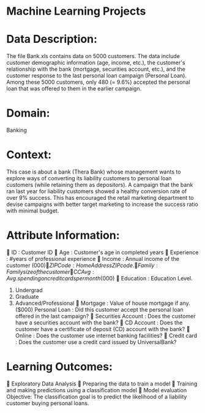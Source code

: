 # Machine Learning Projects
# Data Description:
The file Bank.xls contains data on 5000 customers. The data include customer
demographic information (age, income, etc.), the customer's relationship with
the bank (mortgage, securities account, etc.), and the customer response to the
last personal loan campaign (Personal Loan). Among these 5000 customers,
only 480 (= 9.6%) accepted the personal loan that was offered to them in the
earlier campaign.
# Domain:
Banking
# Context:
This case is about a bank (Thera Bank) whose management wants to explore
ways of converting its liability customers to personal loan customers (while
retaining them as depositors). A campaign that the bank ran last year for liability
customers showed a healthy conversion rate of over 9% success. This has
encouraged the retail marketing department to devise campaigns with better
target marketing to increase the success ratio with minimal budget.
# Attribute Information:
 ID : Customer ID
 Age : Customer's age in completed years
 Experience : #years of professional experience
 Income : Annual income of the customer ($000)
 ZIP Code : Home Address ZIP code.
 Family : Family size of the customer
 CCAvg : Avg. spending on credit cards per month ($000)
 Education : Education Level.
1. Undergrad
2. Graduate
3. Advanced/Professional
 Mortgage : Value of house mortgage if any. ($000)
Personal Loan : Did this customer accept the personal loan offered in
the last campaign?
 Securities Account : Does the customer have a securities account with
the bank?
 CD Account : Does the customer have a certificate of deposit (CD)
 account with the bank?
 Online : Does the customer use internet banking facilities?
 Credit card : Does the customer use a credit card issued by
 UniversalBank?
# Learning Outcomes:
 Exploratory Data Analysis
 Preparing the data to train a model
 Training and making predictions using a classification model
 Model evaluation
Objective:
The classification goal is to predict the likelihood of a liability customer buying
personal loans.